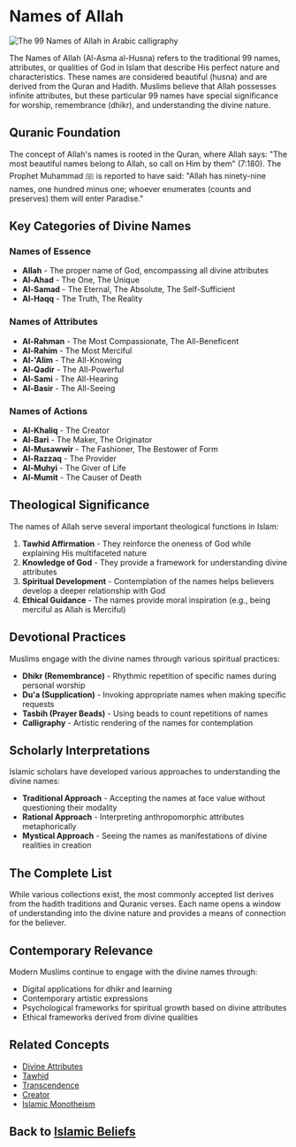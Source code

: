 # Names of Allah

![The 99 Names of Allah in Arabic calligraphy](names_of_allah.jpg)

The Names of Allah (Al-Asma al-Husna) refers to the traditional 99 names, attributes, or qualities of God in Islam that describe His perfect nature and characteristics. These names are considered beautiful (husna) and are derived from the Quran and Hadith. Muslims believe that Allah possesses infinite attributes, but these particular 99 names have special significance for worship, remembrance (dhikr), and understanding the divine nature.

## Quranic Foundation

The concept of Allah's names is rooted in the Quran, where Allah says: "The most beautiful names belong to Allah, so call on Him by them" (7:180). The Prophet Muhammad ﷺ is reported to have said: "Allah has ninety-nine names, one hundred minus one; whoever enumerates (counts and preserves) them will enter Paradise."

## Key Categories of Divine Names

### Names of Essence
- **Allah** - The proper name of God, encompassing all divine attributes
- **Al-Ahad** - The One, The Unique
- **Al-Samad** - The Eternal, The Absolute, The Self-Sufficient
- **Al-Haqq** - The Truth, The Reality

### Names of Attributes
- **Al-Rahman** - The Most Compassionate, The All-Beneficent
- **Al-Rahim** - The Most Merciful
- **Al-'Alim** - The All-Knowing
- **Al-Qadir** - The All-Powerful
- **Al-Sami** - The All-Hearing
- **Al-Basir** - The All-Seeing

### Names of Actions
- **Al-Khaliq** - The Creator
- **Al-Bari** - The Maker, The Originator
- **Al-Musawwir** - The Fashioner, The Bestower of Form
- **Al-Razzaq** - The Provider
- **Al-Muhyi** - The Giver of Life
- **Al-Mumit** - The Causer of Death

## Theological Significance

The names of Allah serve several important theological functions in Islam:

1. **Tawhid Affirmation** - They reinforce the oneness of God while explaining His multifaceted nature
2. **Knowledge of God** - They provide a framework for understanding divine attributes
3. **Spiritual Development** - Contemplation of the names helps believers develop a deeper relationship with God
4. **Ethical Guidance** - The names provide moral inspiration (e.g., being merciful as Allah is Merciful)

## Devotional Practices

Muslims engage with the divine names through various spiritual practices:

- **Dhikr (Remembrance)** - Rhythmic repetition of specific names during personal worship
- **Du'a (Supplication)** - Invoking appropriate names when making specific requests
- **Tasbih (Prayer Beads)** - Using beads to count repetitions of names
- **Calligraphy** - Artistic rendering of the names for contemplation

## Scholarly Interpretations

Islamic scholars have developed various approaches to understanding the divine names:

- **Traditional Approach** - Accepting the names at face value without questioning their modality
- **Rational Approach** - Interpreting anthropomorphic attributes metaphorically
- **Mystical Approach** - Seeing the names as manifestations of divine realities in creation

## The Complete List

While various collections exist, the most commonly accepted list derives from the hadith traditions and Quranic verses. Each name opens a window of understanding into the divine nature and provides a means of connection for the believer.

## Contemporary Relevance

Modern Muslims continue to engage with the divine names through:
- Digital applications for dhikr and learning
- Contemporary artistic expressions
- Psychological frameworks for spiritual growth based on divine attributes
- Ethical frameworks derived from divine qualities

## Related Concepts

- [Divine Attributes](./divine_attributes.md)
- [Tawhid](./tawhid.md)
- [Transcendence](./transcendence.md)
- [Creator](./creator.md)
- [Islamic Monotheism](./islamic_monotheism.md)

## Back to [Islamic Beliefs](./README.md)
